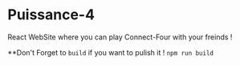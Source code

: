 # Puissance-4
React WebSite where you can play Connect-Four with your freinds !

**Don't Forget to `build` if you want to pulish it !
`npm run build`